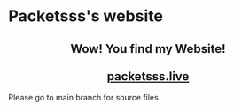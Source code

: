 # Packetsss's website

<h2 align="center">
  Wow! You find my Website!<br/><br/>
  <a href="https://packetsss.live/" target="_blank">packetsss.live</a>
</h2>

<div>Please go to main branch for source files</div>

